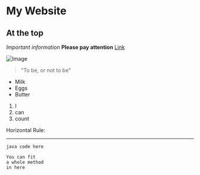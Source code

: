 # My Website
## At the top
*Important information*
**Please pay attention**
[Link](https://www.google.com)

![Image](https://www.google.com/url?sa=i&url=https%3A%2F%2Fwww.collegetransitions.com%2Fblog%2Fhow-to-get-into-uc-san-diego%2F&psig=AOvVaw3lh5GyNtwZT0uL7r5kBU2_&ust=1649468195050000&source=images&cd=vfe&ved=0CAoQjRxqFwoTCMDQ9OWpg_cCFQAAAAAdAAAAABAI)

> "To be, or not to be"

* Milk
* Eggs
* Butter

1. I
2. can
3. count

Horizontal Rule: 

***

`java code here`

```
You can fit
a whole method
in here
```
